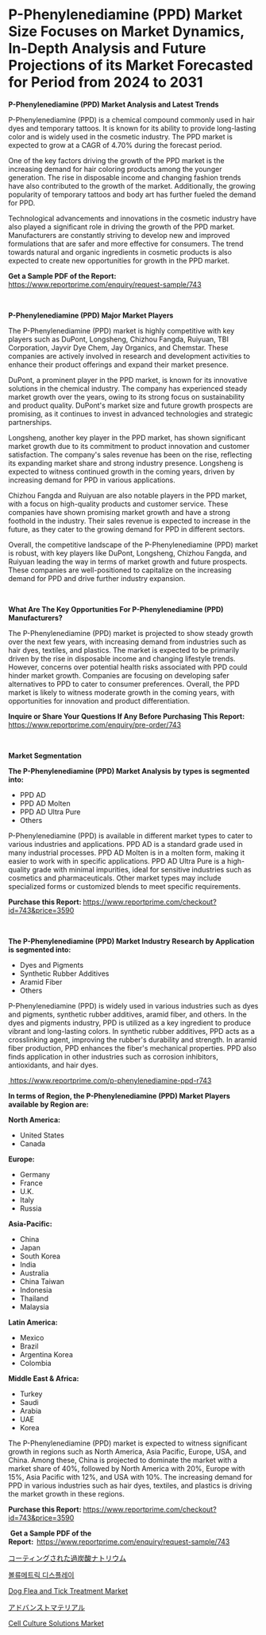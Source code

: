 <p><h1>P-Phenylenediamine (PPD) Market Size Focuses on Market Dynamics, In-Depth Analysis and Future Projections of its Market Forecasted for Period from 2024 to 2031</h1></p><p><strong>P-Phenylenediamine (PPD) Market Analysis and Latest Trends</strong></p>
<p><p>P-Phenylenediamine (PPD) is a chemical compound commonly used in hair dyes and temporary tattoos. It is known for its ability to provide long-lasting color and is widely used in the cosmetic industry. The PPD market is expected to grow at a CAGR of 4.70% during the forecast period.</p><p>One of the key factors driving the growth of the PPD market is the increasing demand for hair coloring products among the younger generation. The rise in disposable income and changing fashion trends have also contributed to the growth of the market. Additionally, the growing popularity of temporary tattoos and body art has further fueled the demand for PPD.</p><p>Technological advancements and innovations in the cosmetic industry have also played a significant role in driving the growth of the PPD market. Manufacturers are constantly striving to develop new and improved formulations that are safer and more effective for consumers. The trend towards natural and organic ingredients in cosmetic products is also expected to create new opportunities for growth in the PPD market.</p></p>
<p><strong>Get a Sample PDF of the Report:&nbsp;</strong> <a href="https://www.reportprime.com/enquiry/request-sample/743">https://www.reportprime.com/enquiry/request-sample/743</a></p>
<p>&nbsp;</p>
<p><strong>P-Phenylenediamine (PPD) Major Market Players</strong></p>
<p><p>The P-Phenylenediamine (PPD) market is highly competitive with key players such as DuPont, Longsheng, Chizhou Fangda, Ruiyuan, TBI Corporation, Jayvir Dye Chem, Jay Organics, and Chemstar. These companies are actively involved in research and development activities to enhance their product offerings and expand their market presence.</p><p>DuPont, a prominent player in the PPD market, is known for its innovative solutions in the chemical industry. The company has experienced steady market growth over the years, owing to its strong focus on sustainability and product quality. DuPont's market size and future growth prospects are promising, as it continues to invest in advanced technologies and strategic partnerships.</p><p>Longsheng, another key player in the PPD market, has shown significant market growth due to its commitment to product innovation and customer satisfaction. The company's sales revenue has been on the rise, reflecting its expanding market share and strong industry presence. Longsheng is expected to witness continued growth in the coming years, driven by increasing demand for PPD in various applications.</p><p>Chizhou Fangda and Ruiyuan are also notable players in the PPD market, with a focus on high-quality products and customer service. These companies have shown promising market growth and have a strong foothold in the industry. Their sales revenue is expected to increase in the future, as they cater to the growing demand for PPD in different sectors.</p><p>Overall, the competitive landscape of the P-Phenylenediamine (PPD) market is robust, with key players like DuPont, Longsheng, Chizhou Fangda, and Ruiyuan leading the way in terms of market growth and future prospects. These companies are well-positioned to capitalize on the increasing demand for PPD and drive further industry expansion.</p></p>
<p>&nbsp;</p>
<p><strong>What Are The Key Opportunities For P-Phenylenediamine (PPD) Manufacturers?</strong></p>
<p><p>The P-Phenylenediamine (PPD) market is projected to show steady growth over the next few years, with increasing demand from industries such as hair dyes, textiles, and plastics. The market is expected to be primarily driven by the rise in disposable income and changing lifestyle trends. However, concerns over potential health risks associated with PPD could hinder market growth. Companies are focusing on developing safer alternatives to PPD to cater to consumer preferences. Overall, the PPD market is likely to witness moderate growth in the coming years, with opportunities for innovation and product differentiation.</p></p>
<p><strong>Inquire or Share Your Questions If Any Before Purchasing This Report:</strong> <a href="https://www.reportprime.com/enquiry/pre-order/743">https://www.reportprime.com/enquiry/pre-order/743</a></p>
<p>&nbsp;</p>
<p><strong>Market Segmentation</strong></p>
<p><strong>The P-Phenylenediamine (PPD) Market Analysis by types is segmented into:</strong></p>
<p><ul><li>PPD AD</li><li>PPD AD Molten</li><li>PPD AD Ultra Pure</li><li>Others</li></ul></p>
<p><p>P-Phenylenediamine (PPD) is available in different market types to cater to various industries and applications. PPD AD is a standard grade used in many industrial processes. PPD AD Molten is in a molten form, making it easier to work with in specific applications. PPD AD Ultra Pure is a high-quality grade with minimal impurities, ideal for sensitive industries such as cosmetics and pharmaceuticals. Other market types may include specialized forms or customized blends to meet specific requirements.</p></p>
<p><strong>Purchase this Report:&nbsp;</strong><a href="https://www.reportprime.com/checkout?id=743&price=3590">https://www.reportprime.com/checkout?id=743&price=3590</a></p>
<p>&nbsp;</p>
<p><strong>The P-Phenylenediamine (PPD) Market Industry Research by Application is segmented into:</strong></p>
<p><ul><li>Dyes and Pigments</li><li>Synthetic Rubber Additives</li><li>Aramid Fiber</li><li>Others</li></ul></p>
<p><p>P-Phenylenediamine (PPD) is widely used in various industries such as dyes and pigments, synthetic rubber additives, aramid fiber, and others. In the dyes and pigments industry, PPD is utilized as a key ingredient to produce vibrant and long-lasting colors. In synthetic rubber additives, PPD acts as a crosslinking agent, improving the rubber's durability and strength. In aramid fiber production, PPD enhances the fiber's mechanical properties. PPD also finds application in other industries such as corrosion inhibitors, antioxidants, and hair dyes.</p></p>
<p><a href="https://www.reportprime.com/p-phenylenediamine-ppd-r743">&nbsp;https://www.reportprime.com/p-phenylenediamine-ppd-r743</a></p>
<p><strong>In terms of Region, the P-Phenylenediamine (PPD) Market Players available by Region are:</strong></p>
<p>
    <p> <strong> North America: </strong>
        <ul>
            <li>United States</li>
            <li>Canada</li>
        </ul>
        </p> 
    <p> <strong> Europe: </strong>
        <ul>
            <li>Germany</li>
            <li>France</li>
            <li>U.K.</li>
            <li>Italy</li>
            <li>Russia</li>
        </ul>
        </p> 
    <p> <strong> Asia-Pacific: </strong>
        <ul>
            <li>China</li>
            <li>Japan</li>
            <li>South Korea</li>
            <li>India</li>
            <li>Australia</li>
            <li>China Taiwan</li>
            <li>Indonesia</li>
            <li>Thailand</li>
            <li>Malaysia</li>
        </ul>
        </p> 
    <p> <strong> Latin America: </strong>
        <ul>
            <li>Mexico</li>
            <li>Brazil</li>
            <li>Argentina Korea</li>
            <li>Colombia</li>
        </ul>
        </p> 
    <p> <strong> Middle East & Africa: </strong>
        <ul>
            <li>Turkey</li>
            <li>Saudi</li>
            <li>Arabia</li>
            <li>UAE</li>
            <li>Korea</li>
        </ul>
    </p>
    </p>
<p><p>The P-Phenylenediamine (PPD) market is expected to witness significant growth in regions such as North America, Asia Pacific, Europe, USA, and China. Among these, China is projected to dominate the market with a market share of 40%, followed by North America with 20%, Europe with 15%, Asia Pacific with 12%, and USA with 10%. The increasing demand for PPD in various industries such as hair dyes, textiles, and plastics is driving the market growth in these regions.</p></p>
<p><strong>Purchase this Report: </strong><a href="https://www.reportprime.com/checkout?id=743&price=3590">https://www.reportprime.com/checkout?id=743&price=3590</a></p>
<p>&nbsp;<strong>Get a Sample PDF of the Report:&nbsp;&nbsp;</strong><a href="https://www.reportprime.com/enquiry/request-sample/743">https://www.reportprime.com/enquiry/request-sample/743</a></p>
<p><strong></strong></p>
<p><p><a href="https://medium.com/@freedayundt2023/%E3%82%B0%E3%83%AD%E3%83%BC%E3%83%90%E3%83%AB%E3%82%B3%E3%83%BC%E3%83%86%E3%83%83%E3%83%89%E3%82%BD%E3%83%BC%E3%83%80%E3%83%91%E3%83%BC%E3%82%AB%E3%83%BC%E3%83%9C%E3%83%8D%E3%83%BC%E3%83%88%E5%B8%82%E5%A0%B4-%E5%B8%82%E5%A0%B4%E3%82%B7%E3%82%A7%E3%82%A2-%E5%B8%82%E5%A0%B4%E5%8B%95%E5%90%91-%E5%B0%86%E6%9D%A5%E3%81%AE%E6%88%90%E9%95%B7%E3%82%92%E6%8E%A2%E3%82%8B-3a3d5d186953">コーティングされた過炭酸ナトリウム</a></p><p><a href="https://medium.com/@dellkoepp03/%EB%B6%80%ED%94%BC-%ED%91%9C%EC%8B%9C-%EC%9E%A5%EC%B9%98-%EC%8B%9C%EC%9E%A5-%EC%A0%84%EB%A7%9D-%EC%99%84%EB%B2%BD%ED%95%9C-%EC%82%B0%EC%97%85-%EB%B6%84%EC%84%9D-2024%EB%85%84%EB%B6%80%ED%84%B0-2031%EB%85%84-77bc3046075b">볼류메트릭 디스플레이</a></p><p><a href="https://www.linkedin.com/pulse/dog-flea-tick-treatment-market-research-report-forecast-growth-lxpgf">Dog Flea and Tick Treatment Market</a></p><p><a href="https://medium.com/@freedayundt2023/%E5%85%88%E7%AB%AF%E6%9D%90%E6%96%99%E5%B8%82%E5%A0%B4-%E3%82%B0%E3%83%AD%E3%83%BC%E3%83%90%E3%83%AB%E3%81%8A%E3%82%88%E3%81%B3%E5%9C%B0%E5%9F%9F%E5%88%A5%E5%88%86%E6%9E%90-%E3%82%A8%E3%83%B3%E3%83%89%E3%83%A6%E3%83%BC%E3%82%B6%E3%83%BC-%E8%A3%BD%E5%93%81-%E5%9C%B0%E5%9F%9F%E3%82%92%E5%AF%BE%E8%B1%A1%E3%81%A8%E3%81%97%E3%81%9F%E5%88%86%E6%9E%90%E3%81%A8%E4%BA%88%E6%B8%AC-2024%E5%B9%B4%E3%81%8B%E3%82%892031%E5%B9%B4%E3%81%BE%E3%81%A7-34c6263d74e1">アドバンストマテリアル</a></p><p><a href="https://www.linkedin.com/pulse/global-cell-culture-solutions-market-product-type-application-3gcwe">Cell Culture Solutions Market</a></p></p>